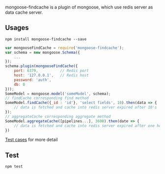 mongoose-findcache is a plugin of mongoose, which use redis server as data cache server.

## Usages
`npm install mongoose-findcache --save`

```javascript
var mongooseFindCache = require('mongoose-findcache');
var schema = new mongoose.Schema({
	...
});
schema.plugin(mongooseFindCache({
	port: 6379,          // Redis port
	host: '127.0.0.1',   // Redis host
	password: 'auth',
	db: 0
}));
SomeModel = mongoose.model('someModel', schema);
// findCache corresponding find method
SomeModel.findCache({_id : 'id'}, 'select fields', 10).then(data => {
	// data is fetched and cache into redis server expired after 10's
});
// aggregateCache corresponding aggregate method
SomeModel.aggregateCache([pipelines...], 3600).then(date => {
	// data is fetched and cache into redis server expired after one hour
})

```

[Test cases](https://github.com/hcnode/mongoose-findcache/blob/master/test/integration/index.test.js) for more detail

## Test
`npm test`
